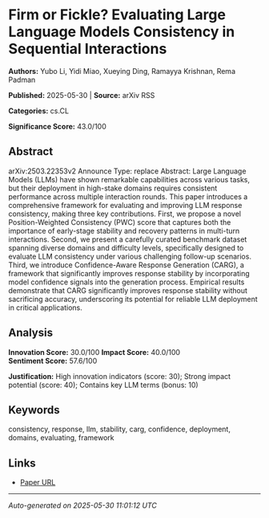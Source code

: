 # Firm or Fickle? Evaluating Large Language Models Consistency in Sequential Interactions

**Authors:** Yubo Li, Yidi Miao, Xueying Ding, Ramayya Krishnan, Rema Padman

**Published:** 2025-05-30 | **Source:** arXiv RSS

**Categories:** cs.CL

**Significance Score:** 43.0/100

## Abstract

arXiv:2503.22353v2 Announce Type: replace 
Abstract: Large Language Models (LLMs) have shown remarkable capabilities across various tasks, but their deployment in high-stake domains requires consistent performance across multiple interaction rounds. This paper introduces a comprehensive framework for evaluating and improving LLM response consistency, making three key contributions. First, we propose a novel Position-Weighted Consistency (PWC) score that captures both the importance of early-stage stability and recovery patterns in multi-turn interactions. Second, we present a carefully curated benchmark dataset spanning diverse domains and difficulty levels, specifically designed to evaluate LLM consistency under various challenging follow-up scenarios. Third, we introduce Confidence-Aware Response Generation (CARG), a framework that significantly improves response stability by incorporating model confidence signals into the generation process. Empirical results demonstrate that CARG significantly improves response stability without sacrificing accuracy, underscoring its potential for reliable LLM deployment in critical applications.

## Analysis

**Innovation Score:** 30.0/100
**Impact Score:** 40.0/100  
**Sentiment Score:** 57.6/100

**Justification:** High innovation indicators (score: 30); Strong impact potential (score: 40); Contains key LLM terms (bonus: 10)

## Keywords

consistency, response, llm, stability, carg, confidence, deployment, domains, evaluating, framework

## Links

- [Paper URL](https://arxiv.org/abs/2503.22353)

---
*Auto-generated on 2025-05-30 11:01:12 UTC*
